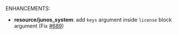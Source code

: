 <!-- markdownlint-disable-file MD013 MD041 -->
ENHANCEMENTS:

* **resource/junos_system**: add `keys` argument inside `license` block argument (Fix [#689](https://github.com/jeremmfr/terraform-provider-junos/issues/689))
